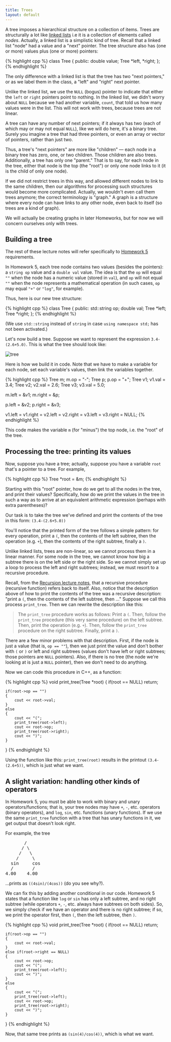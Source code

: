 ```yaml
---
title: Trees
layout: default
---
```

A tree imposes a hierarchical structure on a collection of items.
Trees are structurally a lot like
[linked lists](/cse2122/lecture/linked-lists.html) i.e it is a collection of elements called *nodes*. Actually, a linked list is
a simplistic kind of tree. Recall that a linked list "node" had a
value and a "next" pointer. The tree structure also has (one or more)
values plus (one or more) pointers:

{% highlight cpp %}
class Tree {
public:
    double value;
    Tree *left, *right;
};
{% endhighlight %}

The only difference with a linked list is that the tree has two "next
pointers," or as we label them in the class, a "left" and "right" next
pointer.

Unlike the linked list, we use the `NULL` (bogus) pointer to indicate
that either the `left` or `right` pointers point to nothing. In the
linked list, we didn't worry about `NULL` because we had another
variable, `count`, that told us how many values were in the list. This
will not work with trees, because trees are not linear.

A tree can have any number of next pointers; if it always has two
(each of which may or may not equal `NULL`), like we will do here,
it's a binary tree. Surely you imagine a tree that had three pointers,
or even an array or vector of pointers, rather than just two.

Thus, a tree's "next pointers" are more like "children" &mdash; each
node in a binary tree has zero, one, or two children. Those children
are also trees. Additionally, a tree has only one "parent." That is to
say, for each node in the tree, either that node is the top (the
"root") or only one node links to it (it is the child of only one
node).

If we did not restrict trees in this way, and allowed different nodes
to link to the same children, then our algorithms for processing such
structures would become more complicated. Actually, we wouldn't even
call them trees anymore; the correct terminology is "graph." A graph
is a structure where every node can have links to any other node, even
back to itself (so trees are a kind of graph).

We will actually be creating graphs in later Homeworks, but for now
we will concern ourselves only with trees.

## Building a tree

The rest of these lecture notes will refer specifically to
[Homework 5](/cse2122/homework/homework-4.html) requirements.

In Homework 5, each tree node contains two values (besides the
pointers): a `string op` value and a `double val` value. The idea is
that the `op` will equal `""` when the node has a numeric value
(stored in `val`), and `op` will not equal `""` when the node
represents a mathematical operation (in such cases, `op` may equal
`"+"` or `"log"`, for example).

Thus, here is our new tree structure:

{% highlight cpp %}
class Tree
{
public:
    std::string op;
    double val;
    Tree *left;
    Tree *right;
};
{% endhighlight %}

(We use `std::string` instead of `string` in case `using namespace
std;` has not been activated.)

Let's now build a tree. Suppose we want to represent the expression
`3.4-(2.6+5.0)`. This is what the tree should look like:

![tree](/cse2122/images/tree.jpeg "Tree for 3.4-(2.6+5.0)")

Here is how we build it in code. Note that we have to make a variable
for each node, set each variable's values, then link the variables
together.

{% highlight cpp %}
Tree m;
m.op = "-";
Tree p;
p.op = "+";
Tree v1;
v1.val = 3.4;
Tree v2;
v2.val = 2.6;
Tree v3;
v3.val = 5.0;

m.left = &v1;
m.right = &p;

p.left = &v2;
p.right = &v3;

v1.left = v1.right = v2.left = v2.right = v3.left = v3.right = NULL;
{% endhighlight %}

This code makes the variable `m` (for "minus") the top node, i.e. the
"root" of the tree.

## Processing the tree: printing its values

Now, suppose you have a tree; actually, suppose you have a variable
`root` that's a pointer to a tree. For example,

{% highlight cpp %}
Tree *root = &m;
{% endhighlight %}

Starting with this "root" pointer, how do we get to all the nodes in
the tree, and print their values? Specifically, how do we print the
values in the tree in such a way as to arrive at an equivalent
arithmetic expression (perhaps with extra parentheses)?

Our task is to take the tree we've defined and print the contents of
the tree in this form: `(3.4-(2.6+5.0))`

You'll notice that the printed form of the tree follows a simple
pattern: for every operation, print a `(`, then the contents of the
left subtree, then the operation (e.g. `+`), then the contents of the
right subtree, finally a `)`.

Unlike linked lists, trees are non-linear, so we cannot process them
in a linear manner. For some node in the tree, we cannot know how big
a subtree there is on the left side or the right side. So we cannot
simply set up a loop to process the left and right subtrees; instead,
we must resort to a recursive procedure.

Recall, from the [Recursion lecture notes](/cse2122/lecture/recursion.html),
that a recursive procedure (recursive function) refers back to
itself. Also, notice that the description above of how to print the
contents of the tree was a recursive description: "print a `(`, then
the contents of the left subtree, then ..." Suppose we call this
process `print_tree`. Then we can rewrite the description like this:

> The `print_tree` procedure works as follows: Print a `(`. Then,
> follow the `print_tree` procedure (this very same procedure) on the
> left subtree. Then, print the operation (e.g. `+`). Then, follow the
> `print_tree` procedure on the right subtree. Finally, print a `)`.

There are a few minor problems with that description. First, if the
node is just a value (that is, `op == ""`), then we just print the
value and don't bother with `(` or `)` or left and right subtrees
(values don't have left or right subtrees; those pointers are `NULL`
pointers). Also, if there is no tree (the node we're looking at is
just a `NULL` pointer), then we don't need to do anything.

Now we can code this procedure in C++, as a function:

{% highlight cpp %}
void print_tree(Tree *root)
{
    if(root == NULL)
        return;
    
    if(root->op == "")
    {
        cout << root->val;
    }
    else
    {
        cout << "(";
        print_tree(root->left);
        cout << root->op;
        print_tree(root->right);
        cout << ")";
    }
}
{% endhighlight %}

Using the function like this: `print_tree(root)` results in the
printout `(3.4-(2.6+5))`, which is just what we want.

## A slight variation: handling other kinds of operators

In Homework 5, you must be able to work with binary and unary
operators/functions; that is, your tree nodes may have `+`, `-`,
etc. operators (binary operators), and `log`, `sin`, etc. functions
(unary functions). If we use the same `print_tree` function with a
tree that has unary functions in it, we get output that doesn't look
right.

For example, the tree

<pre>
       /
      / \
     /   \
    /     \
  sin     cos
  /       /
4.00    4.00
</pre>

...prints as `((4sin)/(4cos))` (do you see why?).

We can fix this by adding another conditional in our code. Homework 5
states that a function like `log` or `sin` has only a left subtree,
and no right subtree (while operators `+`, `-`, etc. always have
subtrees on both sides). So, we simply check if we have an operator
and there is no right subtree; if so, we print the operator first,
then `(`, then the left subtree, then `)`.

{% highlight cpp %}
void print_tree(Tree *root)
{
    if(root == NULL)
        return;
    
    if(root->op == "")
    {
        cout << root->val;
    }
    else if(root->right == NULL)
    {
        cout << root->op;
        cout << "(";
        print_tree(root->left);
        cout << ")";
    }
    else
    {
        cout << "(";
        print_tree(root->left);
        cout << root->op;
        print_tree(root->right);
        cout << ")";
    }
}
{% endhighlight %}

Now, that same tree prints as `(sin(4)/cos(4))`, which is what we
want.

